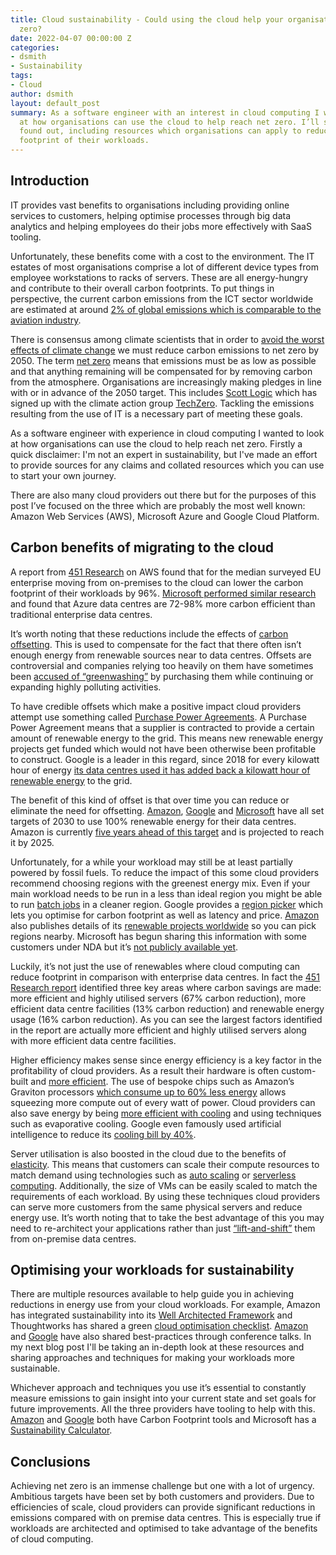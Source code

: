 ```yaml
---
title: Cloud sustainability - Could using the cloud help your organisation reach net
  zero?
date: 2022-04-07 00:00:00 Z
categories:
- dsmith
- Sustainability
tags:
- Cloud
author: dsmith
layout: default_post
summary: As a software engineer with an interest in cloud computing I wanted to look
  at how organisations can use the cloud to help reach net zero. I’ll share what I
  found out, including resources which organisations can apply to reduce the carbon
  footprint of their workloads.
---
```


## Introduction
IT provides vast benefits to organisations including providing online services to customers, helping optimise processes through big data analytics and helping employees do their jobs more effectively with SaaS tooling.

Unfortunately, these benefits come with a cost to the environment. The IT estates of most organisations comprise a lot of different device types from employee workstations to racks of servers. These are all energy-hungry and contribute to their overall carbon footprints. To put things in perspective, the current carbon emissions from the ICT sector worldwide are estimated at around [2% of global emissions which is comparable to the aviation industry](https://www.nature.com/articles/d41586-018-06610-y).

There is consensus among climate scientists that in order to [avoid the worst effects of climate change](https://www.ipcc.ch/2018/10/08/summary-for-policymakers-of-ipcc-special-report-on-global-warming-of-1-5c-approved-by-governments/) we must reduce carbon emissions to net zero by 2050. The term [net zero](https://netzeroclimate.org/what-is-net-zero) means that emissions must be as low as possible and that anything remaining will be compensated for by removing carbon from the atmosphere. Organisations are increasingly making pledges in line with or in advance of the 2050 target. This includes [Scott Logic](https://www.scottlogic.com/news/scott-logic-committed-net-zero-future) which has signed up with the climate action group [TechZero](https://techzero.technation.io). Tackling the emissions resulting from the use of IT is a necessary part of meeting these goals.

As a software engineer with experience in cloud computing I wanted to look at how organisations can use the cloud to help reach net zero. Firstly a quick disclaimer: I'm not an expert in sustainability, but I've made an effort to provide sources for any claims and collated resources which you can use to start your own journey.

There are also many cloud providers out there but for the purposes of this post I’ve focused on the three which are probably the most well known: Amazon Web Services (AWS), Microsoft Azure and Google Cloud Platform.

## Carbon benefits of migrating to the cloud
A report from [451 Research](https://d39w7f4ix9f5s9.cloudfront.net/d1/80/283b833847df8ee4fe9661e0dd8f/11061-aws-451research-advisory-bw-cloudefficiency-eu-2021-r2-final-2.pdf) on AWS found that for the median surveyed EU enterprise moving from on-premises to the cloud can lower the carbon footprint of their workloads by 96%. [Microsoft performed similar research](https://www.microsoft.com/en-us/download/details.aspx?id=56950) and found that Azure data centres are 72-98% more carbon efficient than traditional enterprise data centres.

It’s worth noting that these reductions include the effects of [carbon offsetting](https://www.offsetguide.org/understanding-carbon-offsets/what-is-a-carbon-offset/). This is used to compensate for the fact that there often isn’t enough energy from renewable sources near to data centres. Offsets are controversial and companies relying too heavily on them have sometimes been [accused of “greenwashing”](https://phys.org/news/2021-11-carbon-offsets-booming-greenwashing.html) by purchasing them while continuing or expanding highly polluting activities.

To have credible offsets which make a positive impact cloud providers attempt use something called [Purchase Power Agreements](https://www.ukgbc.org/news/corporate-ppas-an-alternative-route-to-additionality/). A Purchase Power Agreement means that a supplier is contracted to provide a certain amount of renewable energy to the grid. This means new renewable energy projects get funded which would not have been otherwise been profitable to construct. Google is a leader in this regard, since 2018 for every kilowatt hour of energy [its data centres used it has added back a kilowatt hour of renewable energy](https://www.itpro.co.uk/energy-efficiency/30903/google-cloud-hits-100-renewable-energy-goal) to the grid.

The benefit of this kind of offset is that over time you can reduce or eliminate the need for offsetting. [Amazon](https://sustainability.aboutamazon.com/environment/sustainable-operations/renewable-energy?energyType%3Dtrue), [Google](https://www.gstatic.com/gumdrop/sustainability/247-carbon-free-energy.pdf) and [Microsoft](https://www.theverge.com/2021/7/14/22574431/microsoft-renewable-energy-purchases) have all set targets of 2030 to use 100% renewable energy for their data centres. Amazon is currently [five years ahead of this target](https://aws.amazon.com/blogs/industries/amazon-achieves-near-real-time-renewable-energy-plant-monitoring-to-optimize-performance-using-aws/) and is projected to reach it by 2025.

Unfortunately, for a while your workload may still be at least partially powered by fossil fuels. To reduce the impact of this some cloud providers recommend choosing regions with the greenest energy mix. Even if your main workload needs to be run in a less than ideal region you might be able to run [batch jobs](https://cloud.google.com/sustainability/region-carbon#strategy) in a cleaner region. Google provides a [region picker](https://googlecloudplatform.github.io/region-picker/) which lets you optimise for carbon footprint as well as latency and price. [Amazon](https://docs.aws.amazon.com/wellarchitected/latest/sustainability-pillar/region-selection.html) also publishes details of its [renewable projects worldwide](https://sustainability.aboutamazon.com/about/around-the-globe?energyType%3Dtrue) so you can pick regions nearby. Microsoft has begun sharing this information with some customers under NDA but it’s [not publicly available yet](https://www.cnbc.com/2021/04/20/microsoft-tells-cloud-customers-about-data-center-energy-efficiency.html).

Luckily, it’s not just the use of renewables where cloud computing can reduce footprint in comparison with enterprise data centres. In fact the [451 Research report](https://d39w7f4ix9f5s9.cloudfront.net/d1/80/283b833847df8ee4fe9661e0dd8f/11061-aws-451research-advisory-bw-cloudefficiency-eu-2021-r2-final-2.pdf) identified three key areas where carbon savings are made: more efficient and highly utilised servers (67% carbon reduction), more efficient data centre facilities (13% carbon reduction) and renewable energy usage (16% carbon reduction). As you can see the largest factors identified in the report are actually more efficient and highly utilised servers along with more efficient data centre facilities.

Higher efficiency makes sense since energy efficiency is a key factor in the profitability of cloud providers. As a result their hardware is often custom-built and [more efficient](https://www.google.co.uk/about/datacenters/efficiency/). The use of bespoke chips such as Amazon’s Graviton processors [which consume up to 60% less energy](https://aws.amazon.com/ec2/graviton/) allows squeezing more compute out of every watt of power. Cloud providers can also save energy by being [more efficient with cooling](https://www.google.co.uk/about/datacenters/efficiency/) and using techniques such as evaporative cooling. Google even famously used artificial intelligence to reduce its [cooling bill by 40%](https://www.deepmind.com/blog/deepmind-ai-reduces-google-data-centre-cooling-bill-by-40).

Server utilisation is also boosted in the cloud due to the benefits of [elasticity](https://www.vmware.com/topics/glossary/content/cloud-elasticity.html). This means that customers can scale their compute resources to match demand using technologies such as [auto scaling](https://aws.amazon.com/autoscaling/) or [serverless computing](https://aws.amazon.com/serverless/). Additionally, the size of VMs can be easily scaled to match the requirements of each workload. By using these techniques cloud providers can serve more customers from the same physical servers and reduce energy use. It’s worth noting that to take the best advantage of this you may need to re-architect your applications rather than just [“lift-and-shift”](https://acloudguru.com/blog/business/what-is-lift-and-shift-cloud-migration) them from on-premise data centres.

## Optimising your workloads for sustainability
There are multiple resources available to help guide you in achieving reductions in energy use from your cloud workloads. For example, Amazon has integrated sustainability into its [Well Architected Framework](https://docs.aws.amazon.com/wellarchitected/latest/sustainability-pillar/sustainability-pillar.html) and Thoughtworks has shared a green [cloud optimisation checklist](https://www.thoughtworks.com/en-gb/what-we-do/enterprise-modernization-platforms-cloud/green-cloud). [Amazon](https://www.youtube.com/watch?v=3-Zq2W1-odU) and [Google](https://www.youtube.com/watch?v=gsAIg8DVlQY) have also shared best-practices through conference talks. In my next blog post I'll be taking an in-depth look at these resources and sharing approaches and techniques for making your workloads more sustainable.

Whichever approach and techniques you use it’s essential to constantly measure emissions to gain insight into your current state and set goals for future improvements. All the three providers have tooling to help with this. [Amazon](https://aws.amazon.com/aws-cost-management/aws-customer-carbon-footprint-tool/) and [Google](https://cloud.google.com/carbon-footprint) both have Carbon Footprint tools and Microsoft has a [Sustainability Calculator](https://azure.microsoft.com/en-gb/blog/microsoft-sustainability-calculator-helps-enterprises-analyze-the-carbon-emissions-of-their-it-infrastructure/).

## Conclusions
Achieving net zero is an immense challenge but one with a lot of urgency. Ambitious targets have been set by both customers and providers. Due to efficiencies of scale, cloud providers can provide significant reductions in emissions compared with on premise data centres. This is especially true if workloads are architected and optimised to take advantage of the benefits of cloud computing.
